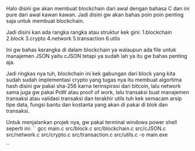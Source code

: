 Halo disini gw akan membuat blockchain dari awal dengan bahasa C dan ini pure dari awal kawan kawan. Jadi disini gw akan bahas poin poin penting saja untuk membuat blockchain.

Jadi disini kan ada rangka rangka atau struktur kek gini:
1.blockchain
2.block
3.crypto
4.network
5.transaction
6.utils

Ini gw bahas kerangka di dalam blockchain ya walaupun ada file untuk manajemen JSON yaitu cJSON tetapi ya sudah lah ya itu gw bahas penting aja.

Jadi ringkas nya tuh, blockchain ini kek gabungan dari block yang kita sudah sudah implementasi crypto yang tugas nya itu membuat algortima hash disini gw pakai sha-256 karna terinspirasi dari bitcoin, lalu network sama juga gw pakai PoW atau proof of work, lalu transaksi buat manajemen transaksi atau validasi transaksi dan terakhir utils tuh kek semacam arsip tipe data, fungsi bantu dan kostanta yang akan di pakai di blok dan transaksi.

Untuk menjalankan projek nya, gw pakai terminal windows power shell seperti ini:
``
gcc main.c src/block.c src/blockchain.c src/cJSON.c src/network.c src/crypto.c src/transaction.c src/utils.c -o main.exe

``
